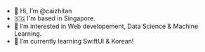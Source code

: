 - 👋 Hi, I’m @caizhitan
- 🇸🇬 I'm based in Singapore. 
- 👀 I’m interested in Web developement, Data Science & Machine Learning.
- 🌱 I’m currently learning SwiftUI & Korean!


